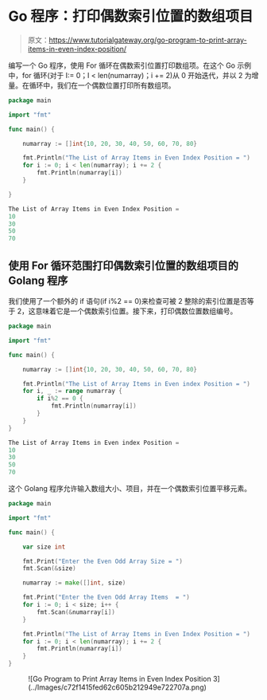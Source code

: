 # Go 程序：打印偶数索引位置的数组项目

> 原文：<https://www.tutorialgateway.org/go-program-to-print-array-items-in-even-index-position/>

编写一个 Go 程序，使用 For 循环在偶数索引位置打印数组项。在这个 Go 示例中，for 循环(对于 I:= 0；I < len(numarray)；i += 2)从 0 开始迭代，并以 2 为增量。在循环中，我们在一个偶数位置打印所有数组项。

```go
package main

import "fmt"

func main() {

    numarray := []int{10, 20, 30, 40, 50, 60, 70, 80}

    fmt.Println("The List of Array Items in Even Index Position = ")
    for i := 0; i < len(numarray); i += 2 {
        fmt.Println(numarray[i])
    }

} 
```

```go
The List of Array Items in Even Index Position = 
10
30
50
70
```

## 使用 For 循环范围打印偶数索引位置的数组项目的 Golang 程序

我们使用了一个额外的 if 语句(if i%2 == 0)来检查可被 2 整除的索引位置是否等于 2，这意味着它是一个偶数索引位置。接下来，打印偶数位置数组编号。

```go
package main

import "fmt"

func main() {

    numarray := []int{10, 20, 30, 40, 50, 60, 70, 80}

    fmt.Println("The List of Array Items in Even index Position = ")
    for i, _ := range numarray {
        if i%2 == 0 {
            fmt.Println(numarray[i])
        }
    }
}
```

```go
The List of Array Items in Even index Position = 
10
30
50
70
```

这个 Golang 程序允许输入数组大小、项目，并在一个偶数索引位置平移元素。

```go
package main

import "fmt"

func main() {

    var size int

    fmt.Print("Enter the Even Odd Array Size = ")
    fmt.Scan(&size)

    numarray := make([]int, size)

    fmt.Print("Enter the Even Odd Array Items  = ")
    for i := 0; i < size; i++ {
        fmt.Scan(&numarray[i])
    }

    fmt.Println("The List of Array Items in Even Index Position = ")
    for i := 0; i < len(numarray); i += 2 {
        fmt.Println(numarray[i])
    }
}
```

<figure class="wp-block-image size-large">![Go Program to Print Array Items in Even Index Position 3](../Images/c72f1415fed62c605b212949e722707a.png)</figure>